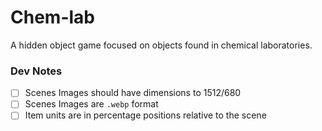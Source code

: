# Chem-lab

A hidden object game focused on objects found in chemical laboratories.

### Dev Notes

- [ ] Scenes Images should have dimensions to 1512/680
- [ ] Scenes Images are `.webp` format
- [ ] Item units are in percentage positions relative to the scene
